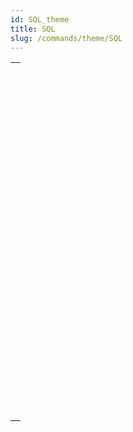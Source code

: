 ```yaml
---
id: SQL_theme
title: SQL
slug: /commands/theme/SQL
---
```



||
|---|
|[<!-- INCLUDE #_command_.Begin SQL.Syntax -->](../../commands-legacy/begin-sql.md)<br/>|
|[<!-- INCLUDE #_command_.End SQL.Syntax -->](../../commands-legacy/end-sql.md)<br/>|
|[<!-- INCLUDE #_command_.Is field value Null.Syntax -->](../../commands-legacy/is-field-value-null.md)<br/>|
|[<!-- INCLUDE #_command_.QUERY BY SQL.Syntax -->](../../commands-legacy/query-by-sql.md)<br/>|
|[<!-- INCLUDE #_command_.SET FIELD VALUE NULL.Syntax -->](../../commands-legacy/set-field-value-null.md)<br/>|
|[<!-- INCLUDE #_command_.SQL CANCEL LOAD.Syntax -->](../../commands-legacy/sql-cancel-load.md)<br/>|
|[<!-- INCLUDE #_command_.SQL End selection.Syntax -->](../../commands-legacy/sql-end-selection.md)<br/>|
|[<!-- INCLUDE #_command_.SQL EXECUTE.Syntax -->](../../commands-legacy/sql-execute.md)<br/>|
|[<!-- INCLUDE #_command_.SQL EXECUTE SCRIPT.Syntax -->](../../commands-legacy/sql-execute-script.md)<br/>|
|[<!-- INCLUDE #_command_.SQL EXPORT DATABASE.Syntax -->](../../commands-legacy/sql-export-database.md)<br/>|
|[<!-- INCLUDE #_command_.SQL EXPORT SELECTION.Syntax -->](../../commands-legacy/sql-export-selection.md)<br/>|
|[<!-- INCLUDE #_command_.SQL Get current data source.Syntax -->](../../commands-legacy/sql-get-current-data-source.md)<br/>|
|[<!-- INCLUDE #_command_.SQL GET DATA SOURCE LIST.Syntax -->](../../commands-legacy/sql-get-data-source-list.md)<br/>|
|[<!-- INCLUDE #_command_.SQL GET LAST ERROR.Syntax -->](../../commands-legacy/sql-get-last-error.md)<br/>|
|[<!-- INCLUDE #_command_.SQL GET OPTION.Syntax -->](../../commands-legacy/sql-get-option.md)<br/>|
|[<!-- INCLUDE #_command_.SQL LOAD RECORD.Syntax -->](../../commands-legacy/sql-load-record.md)<br/>|
|[<!-- INCLUDE #_command_.SQL LOGIN.Syntax -->](../../commands-legacy/sql-login.md)<br/>|
|[<!-- INCLUDE #_command_.SQL LOGOUT.Syntax -->](../../commands-legacy/sql-logout.md)<br/>|
|[<!-- INCLUDE #_command_.SQL SET OPTION.Syntax -->](../../commands-legacy/sql-set-option.md)<br/>|
|[<!-- INCLUDE #_command_.SQL SET PARAMETER.Syntax -->](../../commands-legacy/sql-set-parameter.md)<br/>|
|[<!-- INCLUDE #_command_.START SQL SERVER.Syntax -->](../../commands-legacy/start-sql-server.md)<br/>|
|[<!-- INCLUDE #_command_.STOP SQL SERVER.Syntax -->](../../commands-legacy/stop-sql-server.md)<br/>|
